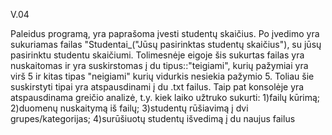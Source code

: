 V.04

Paleidus programą, yra paprašoma įvesti studentų skaičius. Po įvedimo yra sukuriamas failas "Studentai_("Jūsų pasirinktas studentų skaičius"), su jūsų pasirinktu studentu skaičiumi. Tolimesnėje eigoje šis sukurtas failas yra nuskaitomas ir yra suskirstomas į du tipus::"teigiami", kurių pažymiai yra virš 5 ir kitas tipas "neigiami" kurių vidurkis nesiekia pažymio 5. Toliau šie suskirstyti tipai yra atspausdinami į du .txt failus. Taip pat konsolėje yra atspausdinama greičio analizė, t.y. kiek laiko užtruko sukurti: 
1)failų kūrimą;
2)duomenų nuskaitymą iš failų;
3)studentų rūšiavimą į dvi grupes/kategorijas;
4)surūšiuotų studentų išvedimą į du naujus failus
